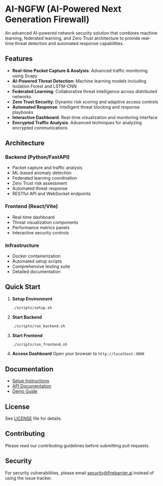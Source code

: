 # AI-NGFW (AI-Powered Next Generation Firewall)

An advanced AI-powered network security solution that combines machine learning, federated learning, and Zero Trust architecture to provide real-time threat detection and automated response capabilities.

## Features

- **Real-time Packet Capture & Analysis**: Advanced traffic monitoring using Scapy
- **AI-Powered Threat Detection**: Machine learning models including Isolation Forest and LSTM-CNN
- **Federated Learning**: Collaborative threat intelligence across distributed networks
- **Zero Trust Security**: Dynamic risk scoring and adaptive access controls
- **Automated Response**: Intelligent threat blocking and response playbooks
- **Interactive Dashboard**: Real-time visualization and monitoring interface
- **Encrypted Traffic Analysis**: Advanced techniques for analyzing encrypted communications

## Architecture

### Backend (Python/FastAPI)
- Packet capture and traffic analysis
- ML-based anomaly detection
- Federated learning coordination
- Zero Trust risk assessment
- Automated threat response
- RESTful API and WebSocket endpoints

### Frontend (React/Vite)
- Real-time dashboard
- Threat visualization components
- Performance metrics panels
- Interactive security controls

### Infrastructure
- Docker containerization
- Automated setup scripts
- Comprehensive testing suite
- Detailed documentation

## Quick Start

1. **Setup Environment**
   ```bash
   ./scripts/setup.sh
   ```

2. **Start Backend**
   ```bash
   ./scripts/run_backend.sh
   ```

3. **Start Frontend**
   ```bash
   ./scripts/run_frontend.sh
   ```

4. **Access Dashboard**
   Open your browser to `http://localhost:3000`

## Documentation

- [Setup Instructions](docs/SETUP.md)
- [API Documentation](docs/API.md)
- [Demo Guide](docs/DEMO.md)

## License

See [LICENSE](LICENSE) file for details.

## Contributing

Please read our contributing guidelines before submitting pull requests.

## Security

For security vulnerabilities, please email security@firebarrier.ai instead of using the issue tracker.